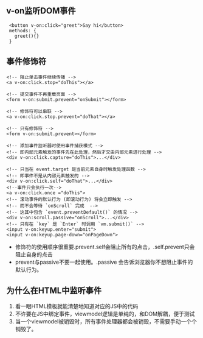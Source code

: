 ## v-on监听DOM事件

```
 <button v-on:click="greet">Say hi</button>
 methods: {
   greet(){}
 }
```

## 事件修饰符

```
<!-- 阻止单击事件继续传播 -->
<a v-on:click.stop="doThis"></a>

<!-- 提交事件不再重载页面 -->
<form v-on:submit.prevent="onSubmit"></form>

<!-- 修饰符可以串联 -->
<a v-on:click.stop.prevent="doThat"></a>

<!-- 只有修饰符 -->
<form v-on:submit.prevent></form>

<!-- 添加事件监听器时使用事件捕获模式 -->
<!-- 即内部元素触发的事件先在此处理，然后才交由内部元素进行处理 -->
<div v-on:click.capture="doThis">...</div>

<!-- 只当在 event.target 是当前元素自身时触发处理函数 -->
<!-- 即事件不是从内部元素触发的 -->
<div v-on:click.self="doThat">...</div>
<!--事件只会执行一次-->
<a v-on:click.once ="doThis">
<!-- 滚动事件的默认行为 (即滚动行为) 将会立即触发 -->
<!-- 而不会等待 `onScroll` 完成  -->
<!-- 这其中包含 `event.preventDefault()` 的情况 -->
<div v-on:scroll.passive="onScroll">...</div>
<!-- 只有在 `key` 是 `Enter` 时调用 `vm.submit()` -->
<input v-on:keyup.enter="submit">
<input v-on:keyup.page-down="onPageDown">
```
- 修饰符的使用顺序很重要.prevent.self会阻止所有的点击，.self.prevent只会阻止自身的点击
- prevent与passive不要一起使用。.passive 会告诉浏览器你不想阻止事件的默认行为。

 
## 为什么在HTML中监听事件

1. 看一眼HTML模板就能清楚地知道对应的JS中的代码
2. 不许要在JS中绑定事件，viewmodel逻辑是单纯的，和DOM解耦，便于测试
3. 当一个viewmodel被销毁时，所有事件处理器都会被销毁，不需要手动一个个销毁了。